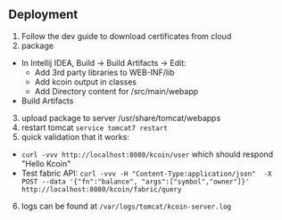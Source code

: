 ## Deployment

1. Follow the dev guide to download certificates from cloud
2. package
  - In Intellij IDEA, Build -> Build Artifacts -> Edit:
    - Add 3rd party libraries to WEB-INF/lib
    - Add kcoin output in classes
    - Add Directory content for /src/main/webapp
  - Build Artifacts
3. upload package to server /usr/share/tomcat/webapps
4. restart tomcat `service tomcat7 restart`
5. quick validation that it works:
  - `curl -vvv http://localhost:8080/kcoin/user` which should respond "Hello Kcoin"
  - Test fabric API: `curl -vvv -H "Content-Type:application/json"  -X POST --data '{"fn":"balance", "args":["symbol","owner"]}' http://localhost:8080/kcoin/fabric/query`
6. logs can be found at `/var/logs/tomcat/kcoin-server.log`